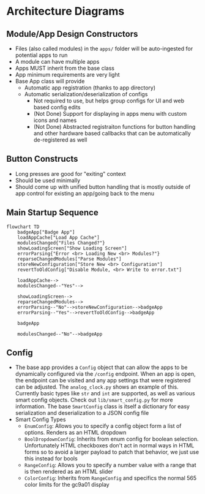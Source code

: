 # Architecture Diagrams

## Module/App Design Constructors

- Files (also called modules) in the `apps/` folder will be auto-ingested for potential apps to run
- A module can have multiple apps
- Apps MUST inherit from the base class
- App minimum requirements are very light
- Base App class will provide
  - Automatic app registration (thanks to app directory)
  - Automatic serialization/deserialization of configs
    - Not required to use, but helps group configs for UI and web based config edits
    - (Not Done) Support for displaying in apps menu with custom icons and names
    - (Not Done) Abstracted registraiton functions for button handling and other hardware based callbacks that can be automatically de-registered as well

## Button Constructs

- Long presses are good for "exiting" context
- Should be used minimally
- Should come up with unified button handling that is mostly outside of app control for existing an app/going back to the menu

## Main Startup Sequence

```mermaid
flowchart TD
    badgeApp["Badge App"]
    loadAppCache["Load App Cache"]
    modulesChanged{"Files Changed?"}
    showLoadingScreen["Show Loading Screen"]
    errorParsing{"Error <br> Loading New <br> Modules?"}
    reparseChangedModules["Parse Modules"]
    storeNewConfiguration["Store New <br> Configuration"]
    revertToOldConfig["Disable Module, <br> Write to error.txt"]

    loadAppCache-->
    modulesChanged--"Yes"-->
    
    showLoadingScreen-->
    reparseChangedModules-->
    errorParsing--"No"-->storeNewConfiguration-->badgeApp
    errorParsing--"Yes"-->revertToOldConfig-->badgeApp

    badgeApp

    modulesChanged--"No"-->badgeApp

```


## Config

- The base app provides a `Config` object that can allow the apps to be dynamically configured via the `/config` 
endpoint. When an app is open, the endpoint can be visited and any app settings that were registered can be adjusted. 
The `analog_clock.py` shows an example of this. Currently basic types like `str` and `int` are supported, as well as 
various smart config objects. Check out `lib/smart_config.py` for more information. The base `SmartConfig` class is
itself a dictionary for easy serialization and deserialization to a JSON config file
- Smart Config Types
  - `EnumConfig`: Allows you to specify a config object form a list of options. Renders as an HTML dropdown
  - `BoolDropdownConfig`: Inherits from enum config for boolean selection. Unfortunately HTML checkboxes don't act in 
  normal ways in HTML forms so to avoid a larger payload to patch that behavior, we just use this instead for bools
  - `RangeConfig`: Allows you to specify a number value with a range that is then rendered as an HTML slider
  - `ColorConfig`: Inherits from `RangeConfig` and specifics the normal 565 color limits for the gc9a01 display